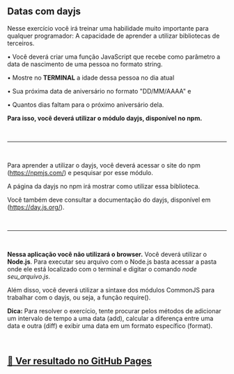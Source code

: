 ## Datas com dayjs

Nesse exercício você irá treinar uma habilidade muito importante para qualquer programador: A capacidade de aprender a utilizar bibliotecas de terceiros.

• Você deverá criar uma função JavaScript que recebe como parâmetro a data de nascimento de uma pessoa no formato string.

• Mostre no **TERMINAL** a idade dessa pessoa no dia atual 

• Sua próxima data de aniversário no formato "DD/MM/AAAA" e 

• Quantos dias faltam para o próximo aniversário dela. 

**Para isso, você deverá utilizar o módulo dayjs, disponível no npm.**

<br>
<hr>
<br>

Para aprender a utilizar o dayjs, você deverá acessar o site do npm (https://npmjs.com/) e pesquisar por esse módulo.

A página da dayjs no npm irá mostrar como utilizar essa biblioteca. 

Você também deve consultar a documentação do dayjs, disponível em (https://day.js.org/).

<br>
<hr>
<br>

**Nessa aplicação você não utilizará o browser.** Você deverá utilizar o **Node.js**. 
Para executar seu arquivo com o Node.js basta acessar a pasta onde ele está localizado com o terminal e digitar o comando *node seu_arquivo.js*. 

Além disso, você deverá utilizar a sintaxe dos módulos CommonJS para trabalhar com o dayjs, ou seja, a função require().

**Dica:** Para resolver o exercício, tente procurar pelos métodos de adicionar um intervalo de tempo a uma data (add), calcular a diferença entre uma data e outra (diff) e exibir uma data em um formato específico (format).

<br>

## [🚀 Ver resultado no GitHub Pages](https://geovanaborba.github.io/Curso_OneBitCode/M%C3%B3dulo%20JS/Exercício%2016%20-%20Datas%20com%20dayjs)